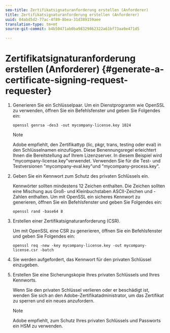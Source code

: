 ```yaml
---
seo-title: Zertifikatsignaturanforderung erstellen (Anforderer)
title: Zertifikatsignaturanforderung erstellen (Anforderer)
uuid: 04abd5d2-77ac-4f89-8bea-31d389159aee
translation-type: tm+mt
source-git-commit: b4b50471ab0ba98329862322a61bf73aa9e471d5

---
```



# Zertifikatsignaturanforderung erstellen (Anforderer) {#generate-a-certificate-signing-request-requester}

1. Generieren Sie ein Schlüsselpaar. Um ein Dienstprogramm wie OpenSSL zu verwenden, öffnen Sie ein Befehlsfenster und geben Sie Folgendes ein:

   ```
   openssl genrsa -des3 -out mycompany-license.key 1024
   ```

   >[!NOTE]
   >
   >Adobe empfiehlt, den Zertifikattyp (lic, pkgr, trans, testing oder eval) in den Schlüsselnamen einzufügen. Diese Benennungsregel erleichtert Ihnen die Bereitstellung auf Ihrem Lizenzserver. In diesem Beispiel wird &quot;mycompany-license.key&quot;verwendet. Verwenden Sie für die Test- und Testversionen &quot;mycompany-eval.key&quot;und &quot;mycompany-process.key&quot;.

1. Geben Sie ein Kennwort zum Schutz des privaten Schlüssels ein.

   Kennwörter sollten mindestens 12 Zeichen enthalten. Die Zeichen sollten eine Mischung aus Groß- und Kleinbuchstaben ASCII-Zeichen und -Zahlen enthalten. Um mit OpenSSL ein sicheres Kennwort zu generieren, öffnen Sie ein Befehlsfenster und geben Sie Folgendes ein:

   ```
   openssl rand -base64 8
   ```

1. Erstellen einer Zertifikatsignaturanforderung (CSR).

   Um mit OpenSSL eine CSR zu generieren, öffnen Sie ein Befehlsfenster und geben Sie Folgendes ein:

   ```
   openssl req -new -key mycompany-license.key -out mycompany-license.csr -batch 
   ```

1. Sie werden aufgefordert, das Kennwort für den privaten Schlüssel einzugeben.
1. Erstellen Sie eine Sicherungskopie Ihres privaten Schlüssels und Ihres Kennworts.

   Wenn Sie den privaten Schlüssel verlieren oder er beschädigt ist, wenden Sie sich an den Adobe-Zertifikatadministrator, um das Zertifikat zu sperren und ein neues anzufordern.

   >[!NOTE]
   >
   >Adobe empfiehlt, zum Schutz Ihres privaten Schlüssels und Passworts ein HSM zu verwenden.

